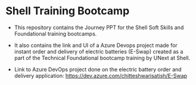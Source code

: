 # Shell Training Bootcamp

- This repository contains the Journey PPT for the Shell Soft Skills and Foundational training bootcamps.

- It also contains the link and UI of a Azure Devops project made for instant order and delivery of electric batteries (E-Swap) created as a part of the Technical Foundational bootcamp training by UNext at Shell.

- Link to Azure DevOps project done on the electric battery order and delivery application: https://dev.azure.com/chitteshwarisatish/E-Swap
